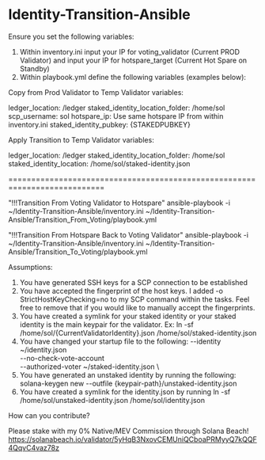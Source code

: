 # Identity-Transition-Ansible
Ensure you set the following variables:

1. Within inventory.ini input your IP for voting_validator (Current PROD Validator) and input your IP for hotspare_target (Current Hot Spare on Standby)
2. Within playbook.yml define the following variables (examples below):

Copy from Prod Validator to Temp Validator variables:

ledger_location: /ledger
staked_identity_location_folder: /home/sol
scp_username: sol
hotspare_ip: Use same hotspare IP from within inventory.ini
staked_identity_pubkey: {STAKEDPUBKEY}

Apply Transition to Temp Validator variables:

ledger_location: /ledger
staked_identity_location_folder: /home/sol
staked_identity_location: /home/sol/staked-identity.json

===========================================================================

"!!!Transition From Voting Validator to Hotspare" 
ansible-playbook -i ~/Identity-Transition-Ansible/inventory.ini ~/Identity-Transition-Ansible/Transition_From_Voting/playbook.yml

"!!!Transition From Hotspare Back to Voting Validator" 
ansible-playbook -i ~/Identity-Transition-Ansible/inventory.ini ~/Identity-Transition-Ansible/Transition_To_Voting/playbook.yml


Assumptions:

1. You have generated SSH keys for a SCP connection to be established
2. You have accepted the fingerprint of the host keys. I added -o StrictHostKeyChecking=no to my SCP command within the tasks. Feel free to remove that if you would like to manually accept the fingerprints.
3. You have created a symlink for your staked identity or your staked identity is the main keypair for the validator. Ex: ln -sf /home/sol/{CurrentValidatorIdentity}.json /home/sol/staked-identity.json
4. You have changed your startup file to the following: 
  --identity ~/identity.json \
  --no-check-vote-account \
  --authorized-voter ~/staked-identity.json \
5. You have generated an unstaked identity by running the following:
solana-keygen new --outfile {keypair-path}/unstaked-identity.json
6. You have created a symlink for the identity.json by running ln -sf /home/sol/unstaked-identity.json /home/sol/identity.json
  
  
How can you contribute?

Please stake with my 0% Native/MEV Commission through Solana Beach! https://solanabeach.io/validator/5yHqB3NxovCEMUniQCboaPRMyyQ7kQQF4QqvC4vaz78z 